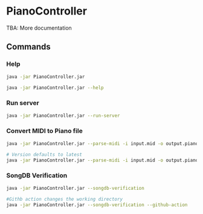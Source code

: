 # PianoController
TBA: More documentation


## Commands

### Help
```bash
java -jar PianoController.jar

java -jar PianoController.jar --help
```

### Run server
```bash
java -jar PianoController.jar --run-server
```

### Convert MIDI to Piano file
```bash
java -jar PianoController.jar --parse-midi -i input.mid -o output.piano

# Version defaults to latest
java -jar PianoController.jar --parse-midi -i input.mid -o output.piano -version 6
```

### SongDB Verification
```bash
java -jar PianoController.jar --songdb-verification

#Githb action changes the working directory
java -jar PianoController.jar --songdb-verification --github-action
```